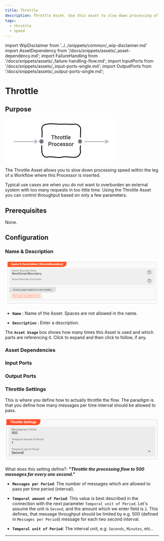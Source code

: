 ```yaml
---
title: Throttle
description: Throttle Asset. Use this asset to slow down processing of a stream.
tags:
  - throttle
  - speed
---
```


import WipDisclaimer from '../../snippets/common/_wip-disclaimer.md'
import AssetDependency from '/docs/snippets/assets/_asset-dependency.md';
import FailureHandling from '/docs/snippets/assets/_failure-handling-flow.md';
import InputPorts from '/docs/snippets/assets/_input-ports-single.md';
import OutputPorts from '/docs/snippets/assets/_output-ports-single.md';

# Throttle

## Purpose

![Throttle Asset (Throttle Flow Asset)](.asset-flow-throttle_images/2023-09-14-16-56-57.png)

The Throttle Asset allows you to slow down processing speed within the leg of a Workflow where this Processor is inserted.

Typical use cases are when you do not want to overburden an external system with too many requests in too little time. Using the Throttle Asset you can control throughput based on only a few
parameters.

## Prerequisites

None.

## Configuration

### Name & Description

![Name & Description (Throttle Flow Asset)](.asset-flow-streamboundary_images/6f497f41.png)

* **`Name`** : Name of the Asset. Spaces are not allowed in the name.

* **`Description`** : Enter a description.

The **`Asset Usage`** box shows how many times this Asset is used and which parts are referencing it. Click to expand and then click to follow, if any.

### Asset Dependencies

<AssetDependency></AssetDependency>

### Input Ports

<InputPorts></InputPorts>

### Output Ports

<OutputPorts></OutputPorts>

### Throttle Settings

This is where you define how to actually throttle the flow.
The paradigm is that you define how many messages per time interval should be allowed to pass.

![Throttle Settings (Throttle Flow Asset)](.asset-flow-throttle_images/2023-09-15-10-30-59.png)

What does this setting define?:
***"Throttle the processing flow to 500 messages for every one second."***

- **`Messages per Period`**: The number of messages which are allowed to pass per time period (interval).

- **`Temporal amount of Period`**: This value is best described in the connection with the next parameter `Temporal unit of Period`.
  Let's assume the unit is `Second`, and the amount which we enter field is `2`.
  This defines, that message throughput should be limited by e.g. 500 (defined in `Messages per Period`) message for each two second interval.

- **`Temporal unit of Period`**: The interval unit, e.g. `Seconds`, `Minutes`, etc..

---

<WipDisclaimer></WipDisclaimer>
